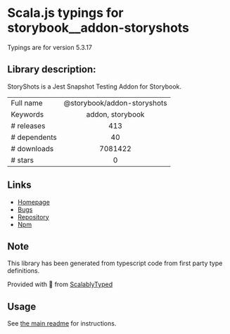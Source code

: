 
# Scala.js typings for storybook__addon-storyshots

Typings are for version 5.3.17

## Library description:
StoryShots is a Jest Snapshot Testing Addon for Storybook.

|                    |                 |
| ------------------ | :-------------: |
| Full name          | @storybook/addon-storyshots |
| Keywords           | addon, storybook |
| # releases         | 413 |
| # dependents       | 40 |
| # downloads        | 7081422 |
| # stars            | 0 |

## Links
- [Homepage](https://github.com/storybookjs/storybook/tree/master/addons/storyshots/storyshots-core)
- [Bugs](https://github.com/storybookjs/storybook/issues)
- [Repository](https://github.com/storybookjs/storybook)
- [Npm](https://www.npmjs.com/package/%40storybook%2Faddon-storyshots)
    


## Note
This library has been generated from typescript code from first party type definitions.

Provided with :purple_heart: from [ScalablyTyped](https://github.com/oyvindberg/ScalablyTyped)

## Usage
See [the main readme](../../readme.md) for instructions.


